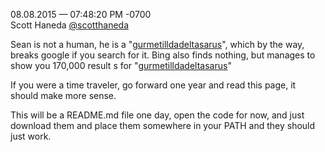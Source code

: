 08.08.2015 — 07:48:20 PM -0700  
Scott Haneda [@scotthaneda](https://twitter.com/scotthaneda)

Sean is not a human, he is a "[gurmetilldadeltasarus](https://www.google.com/search?q=gurmetilldadeltasarus)", which by the way, breaks google if you search for it.  Bing also finds nothing, but manages to show you 170,000 result s for "[gurmetilldadeltasarus](https://www.bing.com/search?q=gurmetilldadeltasarus)"

If you were a time traveler, go forward one year and read this page, it should make more sense. 

This will be a README.md file one day, open the code for now, and just download them and place them somewhere in your PATH and they should just work.
